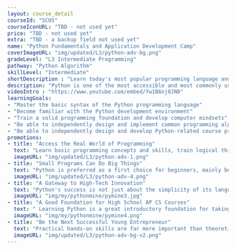 ```yaml
---
layout: course_detail
courseId: "SC05"
courseIconURL: "TBD - not used yet"
price: "TBD - not used yet"
extra: "TBD - a backup field not used yet"
name: "Python Fundamentals and Application Development Camp"
coverImageURL: "img/updated/L3/python-adv-bg.png"
gradeLevel: "L3 Intermediate Programming"
pathway: "Python Algorithm"
skillLevel: "Intermediate"
shortDescription : "Learn today's most popular programming language and develop any application you can imagine!"
description: "Python is one of the most accessible and most commonly used programming languages in the computer science industry. It's used by absolute beginners and even complete programming masters. In this summer camp course, students will learn the fundamentals of programming principles, and apply these techniques to create their very own robust application and software."
videoIntro : "https://www.youtube.com/embed/Yw1B6nj8JN0"
learningGoals:
- "Master the basic syntax of the Python programming language"
- "Become familiar with the Python development environment"
- "Train a solid programming foundation and develop computer mindsets"
- "Be able to independently design and implement common programming algorithms"
- "Be able to independently design and develop Python-related course projects"
promotions:
- title: "Access the Real World of Programming"
  text: "Learn basic programming concepts and skills, train logical thinking skills and develop programming mindsets."
  imageURL: "img/updated/L3/python-adv-1.png"
- title: "Small Programs Can Do Big Things"
  text: "Python is preferred as a first choice for beginners, mainly because of its simple but powerful features. Students can easily and quickly implement complex functionality with brief code."
  imageURL: "img/updated/L3/python-adv-4.png"
- title: "A Gateway to High-Tech Innovation"
  text: "Python's success is not just about the simplicity of its language, but more significantly about its widespread use in leading-edge areas of computer science. Artificial intelligence, machine learning, speech recognition, autonomous driving - you can see Python playing a key role in all of them."
  imageURL: "img/my/pythonmine/pymine3.jpg"
- title: "A Good Foundation for High School AP CS Courses"
  text: " Learning Python is a great introductory foundation for taking the two existing high school AP CS courses. Not only does it satisfy the requirements of AP CS Principles, but it also helps students easily transition to the Java programming language which is required by AP CS A."
  imageURL: "img/my/pythonmine/pymine4.png"
- title: "Be the Next Successful Young Entrepreneur"
  text: "Practical hands-on skills are far more important than theoretical knowledge. Every course is designed for students to learn how to turn an idea for a game into a practical reality through hard work. Young little entrepreneurs are developed during these challenges."
  imageURL: "img/updated/L3/python-adv-bg-v2.png"
---
```

